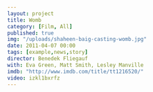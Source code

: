 ```yaml
---
layout: project
title: Womb
category: [Film, All]
published: true
img: "/uploads/shaheen-baig-casting-womb.jpg"
date: 2011-04-07 00:00
tags: [example,news,story]
director: Benedek Fliegauf
with: Eva Green, Matt Smith, Lesley Manville
imdb: "http://www.imdb.com/title/tt1216520/"
video: izkl1bxrfz
---
```



